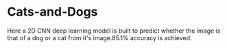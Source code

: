 # Cats-and-Dogs
Here a 2D CNN deep learning model is built to predict whether the image is that of a dog or a cat from it's image.85.1% accuracy is achieved.
